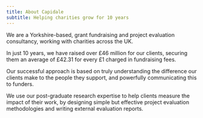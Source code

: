 ```yaml
---
title: About Capidale
subtitle: Helping charities grow for 10 years
---
```


<p class="text-xl font-medium">We are a Yorkshire-based, grant fundraising and project evaluation consultancy, working with charities across the UK.</p>

In just 10 years, we have raised over £46 million for our clients, securing them an average of £42.31 for every £1 charged in fundraising fees.

Our successful approach is based on truly understanding the difference our clients make to the people they support, and powerfully communicating this to funders.

We use our post-graduate research expertise to help clients measure the impact of their work, by designing simple but effective project evaluation methodologies and writing external evaluation reports.
